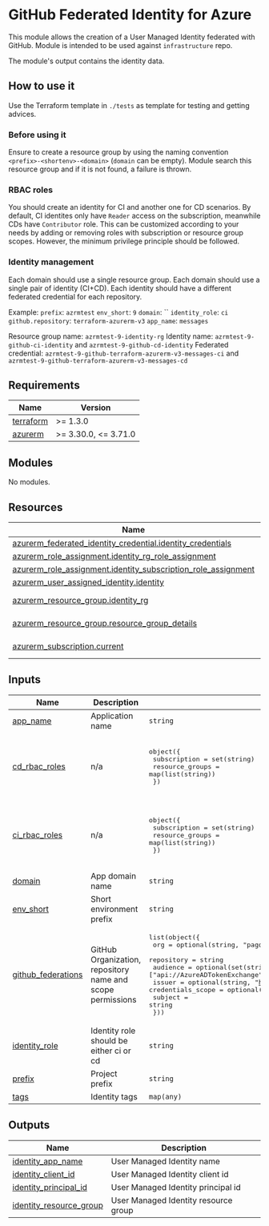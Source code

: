 # GitHub Federated Identity for Azure

This module allows the creation of a User Managed Identity federated with GitHub. Module is intended to be used against `infrastructure` repo.

The module's output contains the identity data.

## How to use it

Use the Terraform template in `./tests` as template for testing and getting advices.

### Before using it

Ensure to create a resource group by using the naming convention `<prefix>-<shortenv>-<domain>` (`domain` can be empty). Module search this resource group and if it is not found, a failure is thrown.

### RBAC roles

You should create an identity for CI and another one for CD scenarios. By default, CI identites only have `Reader` access on the subscription, meanwhile CDs have `Contributor` role. This can be customized according to your needs by adding or removing roles with subscription or resource group scopes. However, the minimum privilege principle should be followed.

### Identity management

Each domain should use a single resource group.
Each domain should use a single pair of identity (CI+CD).
Each identity should have a different federated credential for each repository.

Example:
`prefix`: `azrmtest`
`env_short`: `9`
`domain`: ``
`identity_role`: `ci`
`github.repository`: `terraform-azurerm-v3`
`app_name`: `messages`

Resource group name: `azrmtest-9-identity-rg`
Identity name: `azrmtest-9-github-ci-identity` and `azrmtest-9-github-cd-identity`
Federated credential: `azrmtest-9-github-terraform-azurerm-v3-messages-ci` and `azrmtest-9-github-terraform-azurerm-v3-messages-cd`

<!-- markdownlint-disable -->
<!-- BEGINNING OF PRE-COMMIT-TERRAFORM DOCS HOOK -->
## Requirements

| Name | Version |
|------|---------|
| <a name="requirement_terraform"></a> [terraform](#requirement\_terraform) | >= 1.3.0 |
| <a name="requirement_azurerm"></a> [azurerm](#requirement\_azurerm) | >= 3.30.0, <= 3.71.0 |

## Modules

No modules.

## Resources

| Name | Type |
|------|------|
| [azurerm_federated_identity_credential.identity_credentials](https://registry.terraform.io/providers/hashicorp/azurerm/latest/docs/resources/federated_identity_credential) | resource |
| [azurerm_role_assignment.identity_rg_role_assignment](https://registry.terraform.io/providers/hashicorp/azurerm/latest/docs/resources/role_assignment) | resource |
| [azurerm_role_assignment.identity_subscription_role_assignment](https://registry.terraform.io/providers/hashicorp/azurerm/latest/docs/resources/role_assignment) | resource |
| [azurerm_user_assigned_identity.identity](https://registry.terraform.io/providers/hashicorp/azurerm/latest/docs/resources/user_assigned_identity) | resource |
| [azurerm_resource_group.identity_rg](https://registry.terraform.io/providers/hashicorp/azurerm/latest/docs/data-sources/resource_group) | data source |
| [azurerm_resource_group.resource_group_details](https://registry.terraform.io/providers/hashicorp/azurerm/latest/docs/data-sources/resource_group) | data source |
| [azurerm_subscription.current](https://registry.terraform.io/providers/hashicorp/azurerm/latest/docs/data-sources/subscription) | data source |

## Inputs

| Name | Description | Type | Default | Required |
|------|-------------|------|---------|:--------:|
| <a name="input_app_name"></a> [app\_name](#input\_app\_name) | Application name | `string` | `""` | no |
| <a name="input_cd_rbac_roles"></a> [cd\_rbac\_roles](#input\_cd\_rbac\_roles) | n/a | <pre>object({<br>    subscription    = set(string)<br>    resource_groups = map(list(string))<br>  })</pre> | <pre>{<br>  "resource_groups": {},<br>  "subscription": [<br>    "Contributor"<br>  ]<br>}</pre> | no |
| <a name="input_ci_rbac_roles"></a> [ci\_rbac\_roles](#input\_ci\_rbac\_roles) | n/a | <pre>object({<br>    subscription    = set(string)<br>    resource_groups = map(list(string))<br>  })</pre> | <pre>{<br>  "resource_groups": {},<br>  "subscription": [<br>    "Reader"<br>  ]<br>}</pre> | no |
| <a name="input_domain"></a> [domain](#input\_domain) | App domain name | `string` | `""` | no |
| <a name="input_env_short"></a> [env\_short](#input\_env\_short) | Short environment prefix | `string` | n/a | yes |
| <a name="input_github_federations"></a> [github\_federations](#input\_github\_federations) | GitHub Organization, repository name and scope permissions | <pre>list(object({<br>    org               = optional(string, "pagopa")<br>    repository        = string<br>    audience          = optional(set(string), ["api://AzureADTokenExchange"])<br>    issuer            = optional(string, "https://token.actions.githubusercontent.com")<br>    credentials_scope = optional(string, "environment")<br>    subject           = string<br>  }))</pre> | n/a | yes |
| <a name="input_identity_role"></a> [identity\_role](#input\_identity\_role) | Identity role should be either ci or cd | `string` | n/a | yes |
| <a name="input_prefix"></a> [prefix](#input\_prefix) | Project prefix | `string` | n/a | yes |
| <a name="input_tags"></a> [tags](#input\_tags) | Identity tags | `map(any)` | n/a | yes |

## Outputs

| Name | Description |
|------|-------------|
| <a name="output_identity_app_name"></a> [identity\_app\_name](#output\_identity\_app\_name) | User Managed Identity name |
| <a name="output_identity_client_id"></a> [identity\_client\_id](#output\_identity\_client\_id) | User Managed Identity client id |
| <a name="output_identity_principal_id"></a> [identity\_principal\_id](#output\_identity\_principal\_id) | User Managed Identity principal id |
| <a name="output_identity_resource_group"></a> [identity\_resource\_group](#output\_identity\_resource\_group) | User Managed Identity resource group |
<!-- END OF PRE-COMMIT-TERRAFORM DOCS HOOK -->
